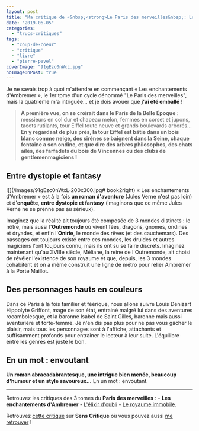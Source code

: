 ```yaml
---
layout: post
title: "Ma critique de «&nbsp;<strong>Le Paris des merveilles&nbsp;: Les enchantements d'Ambremer</strong>&nbsp;» de <em>Pierre Pevel</em>"
date: "2019-06-05"
categories: 
  - "trucs-critiques"
tags: 
  - "coup-de-coeur"
  - "critique"
  - "livre"
  - "pierre-pevel"
coverImage: "91gEzc0nWxL.jpg"
noImageOnPost: true
---
```


Je ne savais trop à quoi m'attendre en commençant « Les enchantements d'Ambremer », le 1er tome d'un cycle dénommé "Le Paris des merveilles", mais la quatrième m'a intriguée... et je dois avouer que **j'ai été emballé** !

<blockquote class="citation"><p><strong>À première vue, on se croirait dans le Paris de la Belle Époque</strong>&nbsp;: messieurs en col dur et chapeau melon, femmes en corset et jupons, tacots rutilants, tour Eiffel toute neuve et grands boulevards arborés... <strong>En y regardant de plus près, la tour Eiffel est bâtie dans un bois blanc comme neige, des sirènes se baignent dans la Seine, chaque fontaine a son ondine, et que dire des arbres philosophes, des chats ailés, des farfadets du bois de Vincennes ou des clubs de gentlemenmagiciens&nbsp;!</strong></p></blockquote>

## Entre dystopie et fantasy

![](/images/91gEzc0nWxL-200x300.jpg# book2right) « Les enchantements d'Ambremer » est à la fois **un roman d'aventure** (Jules Verne n'est pas loin) et d'**enquête**, **entre dystopie et fantasy** (imaginons que ce même Jules Verne ne se prenne pas au sérieux).

Imaginez que la réalité ait toujours été composée de 3 mondes distincts : le nôtre, mais aussi l'**Outremonde** où vivent fées, dragons, gnomes, ondines et dryades, et enfin l'**Onirie**, le monde des rêves (et des cauchemars). Des passages ont toujours existé entre ces mondes, les druides et autres magiciens l'ont toujours connu, mais ils ont su se faire discrets. Imaginez maintenant qu'au XVIIIe siècle, Méliane, la reine de l'Outremonde, ait choisi de révéler l'existence de son royaume et que, depuis, les 3 mondes cohabitent et on a même construit une ligne de métro pour relier Ambremer à la Porte Maillot.

## Des personnages hauts en couleurs

Dans ce Paris à la fois familier et féérique, nous allons suivre Louis Denizart Hippolyte Griffont, mage de son état, entrainé malgré lui dans des aventures rocambolesque, et la baronne Isabel de Saint Gilles, baronne mais aussi aventurière et forte-femme. Je n'en dis pas plus pour ne pas vous gâcher le plaisir, mais tous les personnages sont à l'affiche, attachants et suffisamment profonds pour entrainer le lecteur à leur suite. L'équilibre entre les genres est juste le bon.

## En un mot : **envoutant**

**Un roman abracadabrantesque, une intrigue bien menée, beaucoup d'humour et un style savoureux...** En un mot : envoutant.

* * *

Retrouvez les critiques des 3 tomes du **Paris des merveilles** : - **Les enchantements d'Ambremer** - [L'élixir d'oubli](
https://www.6x8.org/2019/07/ma-critique-de-lelixir-doubli-de-pierre-pevel/) - [Le royaume immobile](https://www.6x8.org/2019/12/ma-critique-de-le-paris-des-merveilles-tome-3-le-royaume-immobile-de-pierre-pevel/).

Retrouvez [cette critique](https://www.senscritique.com/livre/Les_Enchantements_d_Ambremer/critique/195496073) sur **Sens Critique** où vous pouvez aussi [me retrouver](http://www.senscritique.com/Arnaud_Malon) !

